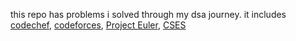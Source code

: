 this repo has problems i solved through my dsa journey. it includes [codechef](https://www.codechef.com/users/himu23), [codeforces](https://codeforces.com/profile/himu23), [Project Euler](projecteuler.net), [CSES](cses.fi)
